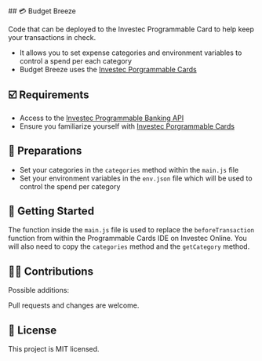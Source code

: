 ## 💳 Budget Breeze

Code that can be deployed to the Investec Programmable Card to help keep your transactions in check.

- It allows you to set expense categories and environment variables to control a spend per each category
- Budget Breeze uses the [Investec Porgrammable Cards](https://developer.investec.com/za/programmable-card)

## ☑️ Requirements

- Access to the [Investec Programmable Banking API](https://developer.investec.com/za/api-products)
- Ensure you familiarize yourself with [Investec Porgrammable Cards](https://offerzen.gitbook.io/programmable-banking-community-wiki/get-started/card-quick-start-guide)

## 🔑 Preparations

- Set your categories in the `categories` method within the `main.js` file
- Set your environment variables in the `env.json` file which will be used to control the spend per category

## 🚀 Getting Started

The function inside the `main.js` file is used to replace the `beforeTransaction` function from within the Programmable Cards IDE on Investec Online. You will also need to copy the `categories` method and the `getCategory` method.

## 🧑‍💻 Contributions

Possible additions:

Pull requests and changes are welcome.

## 📄 License

This project is MIT licensed.
